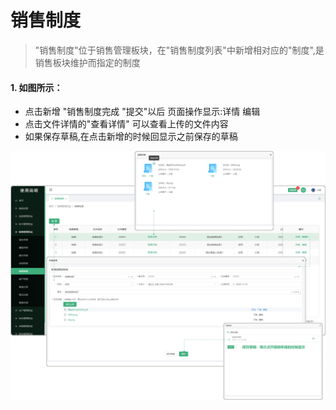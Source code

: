 # 销售制度

> "销售制度"位于销售管理板块，在"销售制度列表"中新增相对应的"制度",是销售板块维护而指定的制度

#### 1. 如图所示：
* 点击新增 "销售制度完成 "提交"以后 页面操作显示:详情  编辑
* 点击文件详情的"查看详情"  可以查看上传的文件内容
* 如果保存草稿,在点击新增的时候回显示之前保存的草稿

![如图所示](../file/xszd.png)